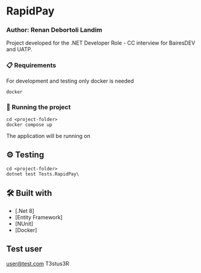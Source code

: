# RapidPay
### Author: Renan Debortoli Landim

Project developed for the .NET Developer Role - CC interview for BairesDEV and UATP.

### 📋 Requirements

For development and testing only docker is needed

```
docker
```

### 🔧 Running the project

```
cd <project-folder>
docker compose up
```

The application will be running on 

## ⚙️ Testing

```
cd <project-folder>
dotnet test Tests.RapidPay\
```

## 🛠️ Built with

* [.Net 8]
* [Entity Framework]
* [NUnit]
* [Docker]

## Test user
user@test.com
T3stus3R

